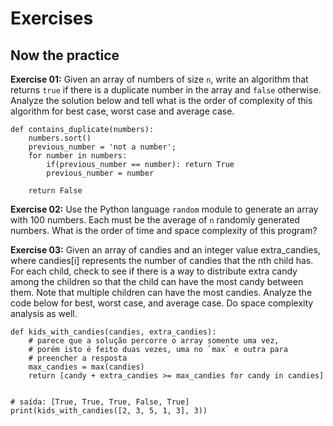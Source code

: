 # Exercises

## Now the practice

**Exercise 01:**
Given an array of numbers of size `n`, write an algorithm that returns `true` if there is a duplicate number in the array and `false` otherwise. Analyze the solution below and tell what is the order of complexity of this algorithm for best case, worst case and average case.

```
def contains_duplicate(numbers):
    numbers.sort()
    previous_number = 'not a number';
    for number in numbers:
        if(previous_number == number): return True
        previous_number = number

    return False
```

**Exercise 02:**
Use the Python language `random` module to generate an array with 100 numbers. Each must be the average of `n` randomly generated numbers. What is the order of time and space complexity of this program?

**Exercise 03:**
Given an array of candies and an integer value extra_candies, where candies[i] represents the number of candies that the nth child has. For each child, check to see if there is a way to distribute extra candy among the children so that the child can have the most candy between them. Note that multiple children can have the most candies. Analyze the code below for best, worst case, and average case. Do space complexity analysis as well.

```
def kids_with_candies(candies, extra_candies):
    # parece que a solução percorre o array somente uma vez,
    # porém isto é feito duas vezes, uma no `max` e outra para
    # preencher a resposta
    max_candies = max(candies)
    return [candy + extra_candies >= max_candies for candy in candies]


# saída: [True, True, True, False, True]
print(kids_with_candies([2, 3, 5, 1, 3], 3))
```
